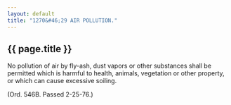 ```yaml
---
layout: default 
title: "1270&#46;29 AIR POLLUTION."
---
```


{{ page.title }}
----------------

No pollution of air by fly-ash, dust vapors or other substances shall be
permitted which is harmful to health, animals, vegetation or other
property, or which can cause excessive soiling.

(Ord. 546B. Passed 2-25-76.)
